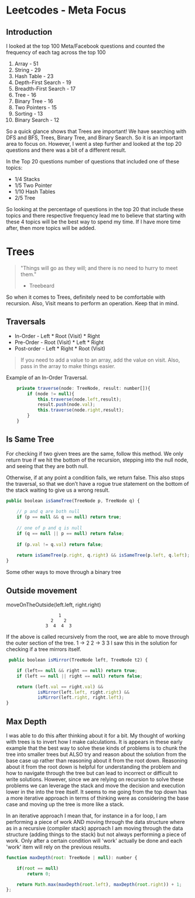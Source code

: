 # Leetcodes - Meta Focus

## Introduction

I looked at the top 100 Meta/Facebook questions and counted the frequency of each tag across the top 100
    
1. Array - 51
2. String - 29
3. Hash Table - 23
4. Depth-First Search - 19
5. Breadth-First Search - 17
6. Tree - 16
7. Binary Tree - 16
8. Two Pointers - 15
9. Sorting - 13
10. Binary Search - 12

So a quick glance shows that Trees are important! We have searching with DFS and BFS, Trees, Binary Tree, and Binary
Search. So it is an important area to focus on. However, I went a step further and looked at the top 20 questions
and there was a bit of a different result.

In the Top 20 questions number of questions that included one of these topics:
- 1/4 Stacks
- 1/5 Two Pointer
- 1/10 Hash Tables
- 2/5 Tree
    
So looking at the percentage of questions in the top 20 that include these topics and there respective frequency lead me
to believe that starting with these 4 topics will be the best way to spend my time. If I have more time after, then
more topics will be added.

# Trees
> "Things will go as they will; and there is no need to hurry to meet them." 
> - Treebeard

So when it comes to Trees, definitely need to be comfortable with recursion.
Also, Visit means to perform an operation. Keep that in mind.

## Traversals
- In-Order - Left * Root (Visit) * Right
- Pre-Order - Root (Visit) * Left * Right
- Post-order - Left * Right * Root (Visit)

> If you need to add a value to an array, add the value on visit. Also, pass in the array to make things easier.


Example of an In-Order Traversal. 
```javascript
    private traverse(node: TreeNode, result: number[]){
        if (node != null){
            this.traverse(node.left,result);
            result.push(node.val);
            this.traverse(node.right,result);
        }
    }
```

## Is Same Tree

For checking if two given trees are the same, follow this method. We only return true if we hit the bottom of the recursion, 
stepping into the null node, and seeing that they are both null.

Otherwise, if at any point a condition fails, we return false. This also stops the traversal, so that 
we don’t have a rogue true statement on the bottom of the stack waiting to give us a wrong result.

```javascript
public boolean isSameTree(TreeNode p, TreeNode q) {
    
    // p and q are both null
    if (p == null && q == null) return true;
    
    // one of p and q is null
    if (q == null || p == null) return false;
    
    if (p.val != q.val) return false;
    
    return isSameTree(p.right, q.right) && isSameTree(p.left, q.left);
}
```

Some other ways to move through a binary tree

## Outside movement

moveOnTheOutside(left.left, right.right)

                        1
                     2    2
                   3  4  4  3

If the above is called recursively from the root, we are able to move through the outer section of the tree. 1 -> 2 2 -> 3 3
I saw this in the solution for checking if a tree  mirrors itself. 

```javascript
 public boolean isMirror(TreeNode left, TreeNode t2) {

    if (left== null && right == null) return true;
    if (left == null || right == null) return false;

    return (left.val == right.val) &&
            isMirror(left.left, right.right) &&
            isMirror(left.right, right.left);
}
```

## Max Depth

I was able to do this after thinking about it for a bit. My thought of working with trees is to invert how I make
calculations. It is appears in these early example that the best way to solve these kinds of problems is to chunk the
tree into smaller trees but ALSO try and reason about the solution from the base case up rather than reasoning
about it from the root down. Reasoning about it from the root down is helpful for understanding the problem and how
to navigate through the tree but can lead to incorrect or difficult to write solutions. However, since we are relying on 
recursion to solve these problems we can leverage the stack and move the decision and execution lower in the into the tree itself. 
It seems to me going from the top down has a more iterative approach in terms of thinking were as considering the base 
case and moving up the tree is more like a stack.

In an iterative approach I mean that, for instance in a for loop, I am performing a piece of work AND moving through
the data structure where as in a recursive (compiler stack) approach I am moving through the data structure 
(adding things to the stack) but not always performing a piece of work. Only after a certain condition will 'work'
actually be done and each 'work' item will rely on the previous results.

```javascript
function maxDepth(root: TreeNode | null): number {

    if(root == null)
        return 0;

    return Math.max(maxDepth(root.left), maxDepth(root.right)) + 1;
};
```




